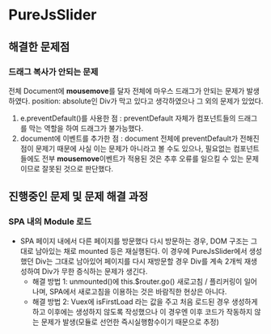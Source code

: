 # PureJsSlider

## 해결한 문제점

### 드래그 복사가 안되는 문제

전체 Document에 **mousemove**를 달자 전체에 마우스 드래그가 안되는 문제가 발생하였다. position: absolute인 Div가 막고 있다고 생각하였으나 그 외의 문제가 있었다.

1. e.preventDefault()를 사용한 점 : preventDefault 자체가 컴포넌트들의 드래그를 막는 역할을 하여 드래그가 불가능했다.
2. document에 이벤트를 추가한 점 : document 전체에 preventDefault가 전해진 점이 문제기 때문에 사실 이는 문제가 아니라고 볼 수도 있으나, 필요없는 컴포넌트들에도 전부 **mousemove**이벤트가 적용된 것은 추후 오류를 일으킬 수 있는 문제이므로 잘못된 것으로 판단했다.





## 진행중인 문제 및 문제 해결 과정

### SPA 내의 Module 로드

- SPA 페이지 내에서 다른 페이지를 방문했다 다시 방문하는 경우, DOM 구조는 그대로 남아있는 채로 mounted 등은 재실행된다. 이 경우에  PureJsSlider에서 생성했던 Div는 그대로 남아있어 페이지를 다시 재방문할 경우 Div를 계속 2개씩 재생성하여 Div가 무한 증식하는 문제가 생긴다.
  - 해결 방법 1: unmounted()에 this.$router.go() 새로고침 / 플리커링이 일어나며, SPA에서 새로고침을 이용하는 것은 바람직한 현상은 아니다.
  - 해결 방법 2: Vuex에 isFirstLoad 라는 값을 주고 처음 로드된 경우 생성하게 하고 이후에는 생성하지 않도록 작성했으나 이 경우엔 이후 코드가 작동하지 않는 문제가 발생(모듈로 선언한 즉시실행함수이기 때문으로 추정)